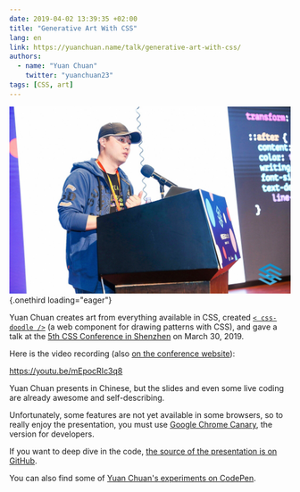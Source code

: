 ```yaml
---
date: 2019-04-02 13:39:35 +02:00
title: "Generative Art With CSS"
lang: en
link: https://yuanchuan.name/talk/generative-art-with-css/
authors:
  - name: "Yuan Chuan"
    twitter: "yuanchuan23"
tags: [CSS, art]
---
```


![](yuan-chuan-at-css-conference-shenzhen.jpg){.onethird loading="eager"}

Yuan Chuan creates art from everything available in CSS, created [`< css-doodle />`](https://css-doodle.com/) (a web component for drawing patterns with CSS), and gave a talk at the [5th CSS Conference in Shenzhen](https://css.w3ctech.com/5) on March 30, 2019.

Here is the video recording (also [on the conference website](https://www.yuque.com/cssconf/5th/hyku3f#1f2bd521)):

https://youtu.be/mEpocRIc3q8

Yuan Chuan presents in Chinese, but the slides and even some live coding are already awesome and self-describing.

Unfortunately, some features are not yet available in some browsers, so to really enjoy the presentation, you must use [Google Chrome Canary](https://www.google.com/intl/fr_ALL/chrome/canary/), the version for developers.

If you want to deep dive in the code, [the source of the presentation is on GitHub](https://github.com/yuanchuan/talk/tree/gh-pages/generative-art-with-css).

You can also find some of [Yuan Chuan's experiments on CodePen](https://codepen.io/yuanchuan/).
